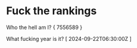 # Fuck the rankings

Who the hell am I?
{ 7556589 }

What fucking year is it?
[ 2024-09-22T06:30:00Z ]
